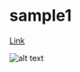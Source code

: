 # sample1

[Link](./Lab1)

![alt text](https://s3-us-west-2.amazonaws.com/reinvent2017content-abd313/architecture-overview-lab1.png)
